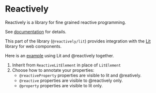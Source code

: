 # Reactively

Reactively is a library for fine grained reactive programming.

See [documentation](https://github.com/modderme123/reactively#readme])
for details.

This part of the library (`@reactively/lit`)
provides integration with the [Lit](lit.dev) library for web components.

Here is an [example](https://github.com/modderme123/reactively/blob/main/packages/cypress-test/component-test/ReactiveLitTest1.ts)
using Lit and @reactively together.

1. Inherit from `ReactiveLitElement` in place of `LitElement`
2. Choose how to annotate your properties:
   - `@reactiveProperty` properties are visible to lit and @reatively.
   - `@reactive` properties are visible to @reactively only.
   - `@property` properties are visible to lit only.
